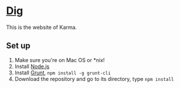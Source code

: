 # [Dig](http://usc-isi-i2.github.io/karma/)
This is the website of Karma.
## Set up
1. Make sure you're on Mac OS or *nix!
2. Install [Node.js](http://nodejs.org/)
3. Install [Grunt](http://gruntjs.com/), `npm install -g grunt-cli`
4. Download the repository and go to its directory, type `npm install`
